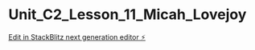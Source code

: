 # Unit_C2_Lesson_11_Micah_Lovejoy

[Edit in StackBlitz next generation editor ⚡️](https://stackblitz.com/~/github.com/MicahL12/Unit_C2_Lesson_11_Micah_Lovejoy)